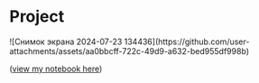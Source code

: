 <h1>Project</h1>
![Снимок экрана 2024-07-23 134436](https://github.com/user-attachments/assets/aa0bbcff-722c-49d9-a632-bed955df998b)








([view my notebook here](https://nbviewer.org/github/danzhukk/Coutries-dataset/blob/11ebef002cf547e36524a95f8480f44a244b30cc/Country%20statistics%20Dataset.ipynb))
